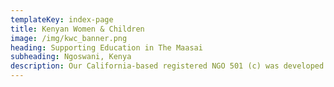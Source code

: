 ```yaml
---
templateKey: index-page
title: Kenyan Women & Children
image: /img/kwc_banner.png
heading: Supporting Education in The Maasai
subheading: Ngoswani, Kenya
description: Our California-based registered NGO 501 (c) was developed in January 2015
---
```

